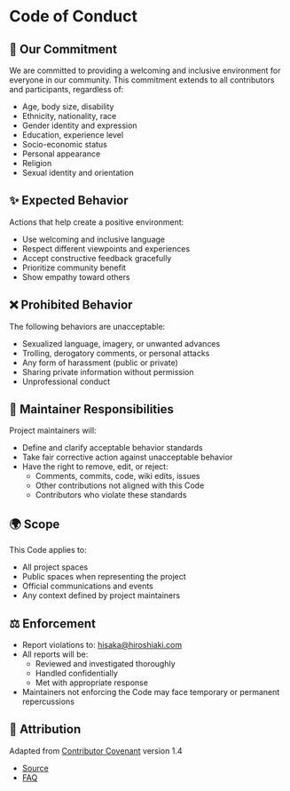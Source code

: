 # Code of Conduct

## 🤝 Our Commitment
We are committed to providing a welcoming and inclusive environment for everyone in our community. This commitment extends to all contributors and participants, regardless of:
- Age, body size, disability
- Ethnicity, nationality, race
- Gender identity and expression
- Education, experience level
- Socio-economic status
- Personal appearance
- Religion
- Sexual identity and orientation

## ✨ Expected Behavior
Actions that help create a positive environment:
- Use welcoming and inclusive language
- Respect different viewpoints and experiences
- Accept constructive feedback gracefully
- Prioritize community benefit
- Show empathy toward others

## ❌ Prohibited Behavior
The following behaviors are unacceptable:
- Sexualized language, imagery, or unwanted advances
- Trolling, derogatory comments, or personal attacks
- Any form of harassment (public or private)
- Sharing private information without permission
- Unprofessional conduct

## 👥 Maintainer Responsibilities
Project maintainers will:
- Define and clarify acceptable behavior standards
- Take fair corrective action against unacceptable behavior
- Have the right to remove, edit, or reject:
  - Comments, commits, code, wiki edits, issues
  - Other contributions not aligned with this Code
  - Contributors who violate these standards

## 🌍 Scope
This Code applies to:
- All project spaces
- Public spaces when representing the project
- Official communications and events
- Any context defined by project maintainers

## ⚖️ Enforcement
- Report violations to: hisaka@hiroshiaki.com
- All reports will be:
  - Reviewed and investigated thoroughly
  - Handled confidentially
  - Met with appropriate response
- Maintainers not enforcing the Code may face temporary or permanent repercussions

## 📝 Attribution
Adapted from [Contributor Covenant](https://www.contributor-covenant.org) version 1.4
- [Source](https://www.contributor-covenant.org/version/1/4/code-of-conduct.html)
- [FAQ](https://www.contributor-covenant.org/faq)
